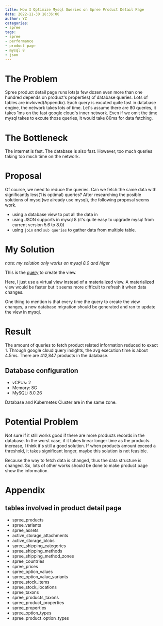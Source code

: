 ```yaml
---
title: How I Optimize Mysql Queries on Spree Product Detail Page
date: 2022-11-30 18:36:00
author: YZ
categories:
- spree
tags:
- spree
- performance
- product page
- mysql 8
- json
---
```


# The Problem
Spree product detail page runs lots(a few dozen even more than one hundred depends on product's properties) of database queries. Lots of tables are invloved(Appendix). Each query is excuted quite fast in database engine, the network takes lots of time. Let's assume there are 80 queries, it takes 1ms on the fast google cloud's inner network. Even if we omit the time mysql takes to excute those queries, it would take 80ms for data fetching. 

# The Bottleneck
The internet is fast. The database is also fast. However, too much queries taking too much time on the network.

# Proposal
Of course, we need to reduce the queries. Can we fetch the same data with significantly less(1 is optimal) queries? After researching the posible solutions of mysql(we already use mysql), the following proposal seems work.

* using a database view to put all the data in
* using JSON supports in mysql 8 (it's quite easy to upgrade mysql from current version 5.6 to 8.0)
* using `join` and `sub queries` to gather data from multiple table.


# My Solution
_note: my solution only works on mysql 8.0 and higer_

This is the [query](https://github.com/FG-IT/spree-representable/blob/153-plan/app/models/spree_representable/product_representation_query.rb) to create the view.

Here, I just use a virtual view instead of a materialized view. A materialized view would be faster but it seems more difficult to refresh it when data changes. 

One thing to mention is that every time the query to create the view changes, a new database migration should be generated and ran to update the view in mysql.

# Result
The amount of queries to fetch product related information reduced to exact 1. Through google cloud query insights, the avg execution time is about 4.5ms. There are 412,847 products in the database. 

## Database configuration
* vCPUs: 2
* Memory: 8G
* MySQL: 8.0.26

Database and Kubernetes Cluster are in the same zone.
# Potential Problem
Not sure if it still works good if there are more products records in the database. In the worst case, if it takes linear longer time as the products increase, I think it's still a good solution. If when products amount exceed a threshold, it takes significant longer, maybe this solution is not feasible.

Because the way to fetch data is changed, thus the data structure is changed. So, lots of other works should be done to make product page show the information.

# Appendix
## tables involved in product detail page
* spree_products
* spree_variants
* spree_assets
* active_storage_attachments
* active_storage_blobs
* spree_shipping_categories
* spree_shipping_methods
* spree_shipping_method_zones
* spree_countries
* spree_prices
* spree_option_values
* spree_option_value_variants
* spree_stock_items
* spree_stock_locations
* spree_taxons
* spree_products_taxons
* spree_product_properties
* spree_properties
* spree_option_types
* spree_product_option_types